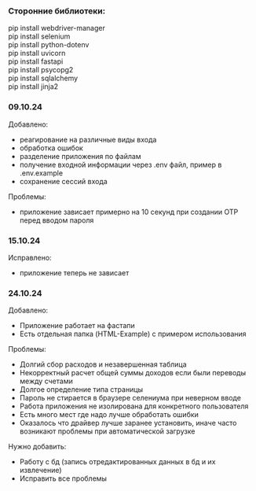 ### Сторонние библиотеки:
pip install webdriver-manager  
pip install selenium  
pip install python-dotenv  
pip install uvicorn  
pip install fastapi  
pip install psycopg2  
pip install sqlalchemy  
pip install jinja2  



### 09.10.24
Добавлено:
* реагирование на различные виды входа
* обработка ошибок
* разделение приложения по файлам
* получение входной информации через .env файл, пример в .env.example
* сохранение сессий входа

Проблемы:
* приложение зависает примерно на 10 секунд при создании OTP перед вводом пароля

### 15.10.24
Исправлено:
* приложение теперь не зависает

### 24.10.24
Добавлено:
* Приложение работает на фастапи
* Есть отдельная папка (HTML-Example) с примером использования

Проблемы:
* Долгий сбор расходов и незавершенная таблица
* Некорректный расчет общей суммы доходов если были переводы между счетами
* Долгое определение типа страницы
* Пароль не стирается в браузере селениума при неверном вводе
* Работа приложения не изолирована для конкретного пользователя
* Есть много мест где надо лучше обработать ошибки
* Оказалось что драйвер лучше заранее установить, иначе часто возникают проблемы при автоматической загрузке 

Нужно добавить:
* Работу с бд (запись отредактированных данных в бд и их извлечение)
* Исправить все проблемы
